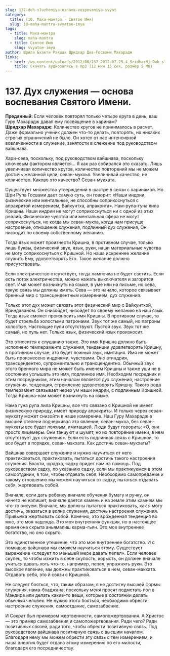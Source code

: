 ```yaml
---
slug: 137-duh-sluzheniya-osnova-vospevaniya-svyat
category:
  title: (10. Маха-мантра - Святое Имя)
  slug: 10-maha-mantra-svyatoe-imya
tags:
  - title: Маха-мантра
    slug: maha-mantra
  - title: Святое Имя
    slug: svyatoe-imya
author: Шрила Бхакти Ракшак Шридхар Дев-Госвами Махарадж
links:
  - href: /wp-content/uploads/2012/08/137_2012.07.25.4_SridharMj_Duh_slujeniya-osnova_vospevaniya_Svyatogo_Imeni.mp3
    title: Скачать аудиозапись в mp3 (12 мин 15 сек, размер 5 Мб)
---
```


# 137. Дух служения — основа воспевания Святого Имени.

**Преданный:** Если человек повторял только четыре круга в день, ваш Гуру Махарадж давал ему посвящение в харинам?\
**Шридхар Махарадж:** Количество кругов не принималось в расчет. Даже формально ученик должен что-то делать, повторять, но никаких строгих ограничений не было. Он хотел от нас интенсивной вовлеченности в служение, занятости в слежение под руководством вайшнава.

Хари-сева, поскольку, под руководством вайшнава, поскольку ключевым фактором является… Я как раз собирался это сказать. Лишь увеличивая количество кругов, количество повторений мы не можем достичь желанной цели, севан-мукхья. Увеличивай качество, не количество. Каково это качество? Севан-мукхата.

Существует множество утверждений в шастре в связи с харинамой. Но Шри Рупа Госвами дает самую суть, он говорит: «Наши индрии, физические или ментальные, не способны соприкоснуться с апракритой измерением, Вайкунтха, апракрита». Нам-рупа-гуна лила Кришны. Наши индрии не могут соприкоснуться ни с одной из этих реалий. Физические чувства или ментальная сфера не могут соприкоснуться, но когда мы севан-мукха, когда нам присуще настроение, отношение служения, подлинный дух служения, Он нисходит по своему собственному желанию.

Тогда язык может произнести Кришна, в противном случае, только лишь буквы, физический звук, язык, руки, наши материальные чувства не могу соприкоснуться с Кришной. Но наша искреннее желание служить Ему, удовлетворять Его. Такое желание должно присутствовать.

Если электричество отсутствует, тогда лампочка не будет светить. Если есть поток электричества, можно нажать выключателя и загорится свет. Имя может возникнуть на языке, в уме или на письме, но сева, такую связь мы должны иметь. Сева — это начало, которое связывает бренный мир с трансцендентным измерением, дух служения.

Только этот дух может связать этот физический мир с Вайкунтхой, Вриндаваном. Он снизойдет, низойдет по своему желанию на наш язык. Тогда язык сможет произносить имя Кришны. В противном случае, то будет стрельба холостыми патронами. Звук тот же самый, но патроны холостые. Настоящие пули отсутствуют. Пустой звук. Звук тот же самый, но пуль нет. Только язык, физический язык произносит.

Это относится к слушанию также. Это имя Кришна должно быть исполнено темперамента служения, тенденции удовлетворять Кришну, в противном случае, это будет ложный звук, имитация. Имя не может быть произнесено индриями, чувствами. Оно атиндрия, трансцендентно, супроментально и трансцендентно. Обычный звук этого бренного мира не может быть именем Кришны и также уши не в состоянии услышать это имя, подлинное имя. Необходим посредник и этим посредником, этим началом является дух служения, настроение служения, тенденция, стремление удовлетворять Кришну. Такого рода темперамент связывает через ум наши индрии, с подлинным Кришной. Тогда Кришна-нам может возникнуть на языке.

Нама гуна рупа лила Кришны, все что связано с Кришной не имеет физическую природу, имеет природу апракриты. И только через севан-мукхату может снизойти в наше измерение. Наш Гуру Махарадж в высшей степени подчеркивал это явление, севан-мукха, без севан-мукхаты все будет ложным, имитацией. Люди будут говорить: «О, они просто лицемеры. Они танцуют и шумят, но их повторение имени, в нем отсутствует дух служения». Если есть подлинная связь с Кришной, то все будет в порядке, севан-макхата. Как достичь севан-мукхаты?

Вайшнав совершает служение и нужно научиться от него практиковаться, практиковать, пытаться достичь такого настроения служения. Бхакти, шрадха, садху придет нам на помощь. Под руководством садху, по указанию садху, если мы практикуемся в этом самоотдании, в том, чтобы отдавать себя. Необходимо самопредание и такому отношению мы можем научиться от садху, пытаться отдавать себя, жертвовать собой.

Вначале, если дать ребенку вначале обучения бумагу и ручку, он ничего не напишет, вначале дается камень и на земле этим камнем мы что-то рисуем. Вначале, мы должны пытаться практиковать, как я могу достичь, оказаться в волне служения, достичь настроения служения. Привычка жертвовать собой. Конечно, это врожденная тенденция во мне, это моя надежда. Это моя внутренняя функция, но в настоящее время она скрыта аньямалиш карма-гьян. Это мое внутреннее богатство, но оно скрыто.

Это единственное утешение, что это мое внутреннее богатство. И с помощью вайшнава мы сможем научиться этому. Существует выражение «следует по меньшей мере давать пепел». Если человек скупец, то чтобы изжить в себе скупость, корысть, он должен вначале учиться давать хоть что-то, например, пепел, упражнять руки. Это высокое явление, мы должны практиковаться в нем, севан-макхата. Отдавать себя, это й связи с Кришной.

Не следует бояться, что, таким образом, я не достигну высшей формы служения, нама-бхаджана, поскольку меня просят подметать пол в Мандире или делать какие-то вещи, которые в состоянии делать обычный человек. Не нужно этого бояться, необходимо обрести настроение служения, самоотдание, самозабвение.

И Сократ был примером жертвенности, самопожертвования. А Христос — это пример самозабвения и самопожертвования. Ради чего? Ради позитивных связей, ради того, чтобы обрести позитивную связь. Под руководством вайшнава позитивную связь с высшим началом. Благодаря нему мы можем обрести эту связь с тем измерением, и наша энергия будет отдана этому измерению по его милости, благодаря его посредничеству.

